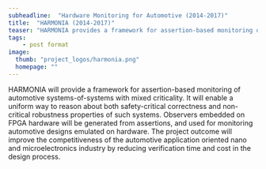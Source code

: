 ```yaml
---
subheadline:  "Hardware Monitoring for Automotive (2014-2017)"
title:  "HARMONIA (2014-2017)"
teaser: "HARMONIA provides a framework for assertion-based monitoring of automotive systems-of-systems with mixed criticality."
tags:
    - post format
image:
  thumb: "project_logos/harmonia.png"
  homepage: ""
---
```


<!--more-->

HARMONIA will provide a framework for assertion-based monitoring of automotive systems-of-systems with mixed criticality. It will enable a uniform way to reason about both safety-critical correctness and non-critical robustness properties of such systems. Observers embedded on FPGA hardware will be generated from assertions, and used for monitoring automotive designs emulated on hardware. The project outcome will improve the competitiveness of the automotive application oriented nano and microelectronics industry by reducing verification time and cost in the design process.
